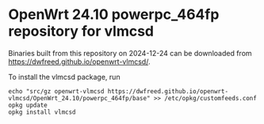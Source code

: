 OpenWrt 24.10 powerpc_464fp repository for vlmcsd
========

Binaries built from this repository on 2024-12-24 can be downloaded from <https://dwfreed.github.io/openwrt-vlmcsd/>.

To install the vlmcsd package, run

```
echo "src/gz openwrt-vlmcsd https://dwfreed.github.io/openwrt-vlmcsd/OpenWrt_24.10/powerpc_464fp/base" >> /etc/opkg/customfeeds.conf
opkg update
opkg install vlmcsd
```
